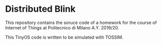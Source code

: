 # Distributed Blink

This repository contains the soruce code of a homework for the course of Internet of Things at Politecnico di Milano A.Y. 2019/20.

This TinyOS code is written to be simulated with TOSSIM.